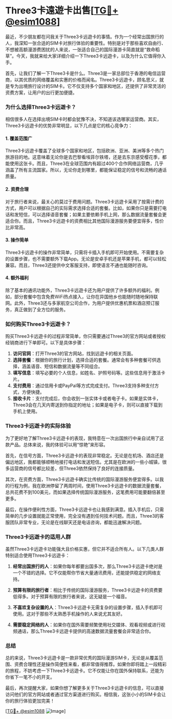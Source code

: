 # Three3卡遠遊卡出售[[TG💪+ @esim1088](https://t.me/s/esim1088)]

最近，不少朋友都在问我关于Three3卡远遊卡的事情。作为一个经常出国旅行的人，我深知一张合适的SIM卡对旅行体验的重要性。特别是对于那些喜欢自由行、不想被高额漫游费困扰的人来说，一张适合自己的国际漫游卡简直就是“救命稻草”。今天，我就来给大家详细介绍一下Three3卡远遊卡，以及为什么它值得你入手。

首先，让我们了解一下Three3卡是什么。Three3是一家总部位于香港的电信运营商，以其优质的网络覆盖和实惠的价格而闻名。Three3卡远遊卡，顾名思义，就是专为出境旅行设计的SIM卡。它不仅支持多个国家和地区，还提供了非常灵活的资费方案，让用户的出行更加便捷。

### **为什么选择Three3卡远遊卡？**

相信很多人在选择出境SIM卡时都会犹豫不决，不知道该选哪家运营商。其实，Three3卡远遊卡的优势非常明显，以下几点是它的核心竞争力：

#### 1. **覆盖范围广**
Three3卡远遊卡覆盖了全球多个国家和地区，包括欧洲、亚洲、美洲等多个热门旅游目的地。这意味着无论你是去巴黎看埃菲尔铁塔，还是去东京感受樱花季，都能使用这张卡。而且，Three3在全球范围内有超过400个合作网络运营商，几乎涵盖了所有主流国家。所以，无论你走到哪里，都能保证稳定的信号和流畅的通话质量。

#### 2. **资费合理**
对于旅行者来说，最关心的莫过于费用问题。Three3卡远遊卡采用了按需计费的方式，用户可以根据自己的实际需求选择合适的套餐。比如，如果你只是需要打电话和发短信，可以选择语音套餐；如果主要依赖手机上网，那么数据流量套餐会更适合你。而且，Three3卡远遊卡的资费相比其他国际漫游服务要便宜得多，性价比非常高。

#### 3. **操作简单**
Three3卡远遊卡的操作非常简单，只需将卡插入手机即可开始使用。不需要复杂的设置步骤，也不需要额外下载App。无论是安卓手机还是苹果手机，都可以轻松兼容。而且，Three3还提供中文客服支持，即使语言不通也能随时咨询。

#### 4. **额外福利**
除了基本的通讯功能外，Three3卡远遊卡还为用户提供了许多额外的福利。例如，部分套餐中包含免费WiFi热点接入，让你在异国他乡也能随时随地保持联网。此外，Three3还与多家航空公司合作，为用户提供优惠机票和酒店预订服务，真正做到了全方位的服务。

### **如何购买Three3卡远遊卡？**

购买Three3卡远遊卡的过程非常简单，你只需要通过Three3的官方网站或者授权经销商进行下单即可。以下是具体步骤：

1. **访问官网**：打开Three3的官方网站，找到远遊卡的相关页面。
2. **选择套餐**：根据你的旅行计划，选择合适的套餐。通常会有多种套餐可供选择，涵盖语音、短信和数据流量等不同组合。
3. **填写信息**：填写必要的个人信息，如姓名、护照号码等。这些信息用于激活卡片。
4. **支付费用**：通过信用卡或PayPal等方式完成支付。Three3支持多种支付方式，方便快捷。
5. **接收卡片**：支付完成后，你会收到一张实体卡或者电子卡。如果是实体卡，Three3会在几天内寄送到你指定的地址；如果是电子卡，则可以直接下载到手机上使用。

### **Three3卡远遊卡的实际体验**

为了更好地了解Three3卡远遊卡的表现，我特意在一次出国旅行中亲自试用了这款产品。总体来说，我的体验可以用“惊艳”来形容。

首先，在信号方面，Three3卡远遊卡的表现非常稳定。无论是在机场、酒店还是偏远地区，我都能够顺畅地接打电话和发送短信。尤其是在欧洲的一些小城镇，很多运营商的信号都比较差，但Three3依然保持了良好的连接质量。

其次，在资费方面，Three3卡远遊卡确实比传统的国际漫游服务便宜得多。以我的行程为例，我在欧洲停留了两周时间，使用Three3卡远遊卡的数据流量套餐，总共花费不到100美元，而如果选择传统国际漫游服务，这笔费用可能要翻倍甚至更多。

最后，在操作便利性方面，Three3卡远遊卡也让我感到满意。插入手机后，只需简单的几步设置就能正常使用，完全没有遇到任何技术问题。而且，Three3的客服团队非常专业，无论是在线聊天还是电话咨询，都能迅速解决问题。

### **Three3卡远遊卡的适用人群**

虽然Three3卡远遊卡功能强大且价格实惠，但它并不适合所有人。以下几类人群特别适合使用Three3卡远遊卡：

1. **经常出国旅行的人**：如果你每年都要出国多次，那么Three3卡远遊卡绝对是一个不错的选择。它不仅能帮你节省大量通讯费用，还能提供稳定的网络支持。
   
2. **预算有限的旅行者**：相比于传统的国际漫游服务，Three3卡远遊卡的资费要低得多。对于预算有限的旅行者来说，这无疑是一个福音。

3. **不喜欢复杂设置的人**：Three3卡远遊卡无需复杂的设置步骤，插入手机即可使用。这对于那些不太熟悉手机操作的人来说尤其友好。

4. **需要稳定网络的人**：如果你在国外需要频繁使用社交媒体、观看视频或进行视频通话，那么Three3卡远遊卡提供的高速数据流量套餐会非常适合你。

### **总结**

总的来说，Three3卡远遊卡是一款非常优秀的国际漫游SIM卡，无论是从覆盖范围、资费合理性还是操作简便性来看，都非常值得推荐。如果你即将踏上一段精彩的旅程，不妨考虑一下Three3卡远遊卡。它不仅能让你在国外保持联系，还能为你省下一笔不小的开支。

最后，再次提醒大家，如果你想了解更多关于Three3卡远遊卡的信息，可以直接访问他们的官方网站或者通过官方渠道进行购买。相信我，这张小小的SIM卡会让你的旅行体验更加完美！

[[TG💪+ @esim1088](https://t.me/s/esim1088) ![Image](https://i.postimg.cc/4NQfJmqS/Snipaste-2025-05-13-00-14-12.png)]